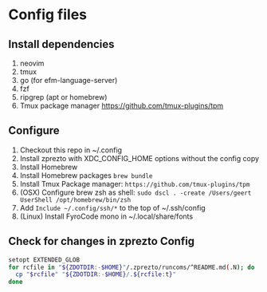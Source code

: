 # Config files

## Install dependencies

1. neovim
2. tmux
3. go (for efm-language-server)
4. fzf
5. ripgrep (apt or homebrew)
6. Tmux package manager https://github.com/tmux-plugins/tpm

## Configure

1. Checkout this repo in ~/.config
2. Install zprezto with XDC_CONFIG_HOME options without the config copy
3. Install Homebrew
4. Install Homebrew packages `brew bundle`
3. Install Tmux Package manager: `https://github.com/tmux-plugins/tpm`
4. (OSX) Configure brew zsh as shell: `sudo dscl . -create /Users/geert UserShell /opt/homebrew/bin/zsh`
5. Add `Include ~/.config/ssh/*` to the top of ~/.ssh/config
6. (Linux) Install FyroCode mono in ~/.local/share/fonts

## Check for changes in zprezto Config

```bash
setopt EXTENDED_GLOB
for rcfile in "${ZDOTDIR:-$HOME}"/.zprezto/runcoms/^README.md(.N); do
  cp "$rcfile" "${ZDOTDIR:-$HOME}/.${rcfile:t}"
done
```
